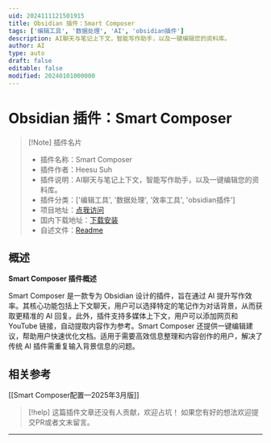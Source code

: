 ```yaml
---
uid: 2024111121501915
title: Obsidian 插件：Smart Composer
tags: ['编辑工具', '数据处理', 'AI', 'obsidian插件']
description: AI聊天与笔记上下文，智能写作助手，以及一键编辑您的资料库。
author: AI
type: auto
draft: false
editable: false
modified: 20240101000000
---
```


# Obsidian 插件：Smart Composer

> [!Note] 插件名片
> - 插件名称：Smart Composer
> - 插件作者：Heesu Suh
> - 插件说明：AI聊天与笔记上下文，智能写作助手，以及一键编辑您的资料库。
> - 插件分类：['编辑工具', '数据处理', '效率工具', 'obsidian插件']
> - 项目地址：[点我访问](https://github.com/glowingjade/obsidian-smart-composer)
> - 国内下载地址：[下载安装](https://pkmer.cn/products/plugin/pluginMarket/?smart-composer)
> - 自述文件：[Readme](https://ghproxy.net/https://raw.githubusercontent.com/glowingjade/obsidian-smart-composer/main/README.md)



## 概述

**Smart Composer 插件概述**

Smart Composer 是一款专为 Obsidian 设计的插件，旨在通过 AI 提升写作效率。其核心功能包括上下文聊天，用户可以选择特定的笔记作为对话背景，从而获取更精准的 AI 回复。此外，插件支持多媒体上下文，用户可以添加网页和 YouTube 链接，自动提取内容作为参考。Smart Composer 还提供一键编辑建议，帮助用户快速优化文档。适用于需要高效信息整理和内容创作的用户，解决了传统 AI 插件需重复输入背景信息的问题。
## 相关参考

[[Smart Composer配置—2025年3月版]]

> [!help] 
> 这篇插件文章还没有人贡献，欢迎占坑！
> 如果您有好的想法欢迎提交PR或者文末留言。
> 

---



